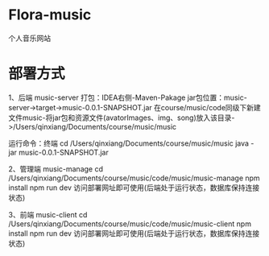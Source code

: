 # Flora-music
个人音乐网站

# 部署方式
1、后端 music-server
打包：IDEA右侧-Maven-Pakage
jar包位置：music-server->target->music-0.0.1-SNAPSHOT.jar
在course/music/code同级下新建文件music-将jar包和资源文件(avatorImages、img、song)放入该目录->/Users/qinxiang/Documents/course/music/music

运行命令：终端
cd /Users/qinxiang/Documents/course/music/music
java -jar music-0.0.1-SNAPSHOT.jar

2、管理端 music-manage
cd /Users/qinxiang/Documents/course/music/code/music/music-manage
npm install
npm run dev
访问部署网址即可使用(后端处于运行状态，数据库保持连接状态)

3、前端 music-client
cd /Users/qinxiang/Documents/course/music/code/music/music-client
npm install
npm run dev
访问部署网址即可使用(后端处于运行状态，数据库保持连接状态)




